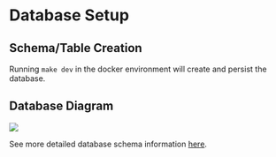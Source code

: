 # Database Setup

## Schema/Table Creation
Running `make dev` in the docker environment will create and persist the database.

## Database Diagram
![](relationships.real.large.png)

See more detailed database schema information [here](https://disman.tl/oo-docs/).
